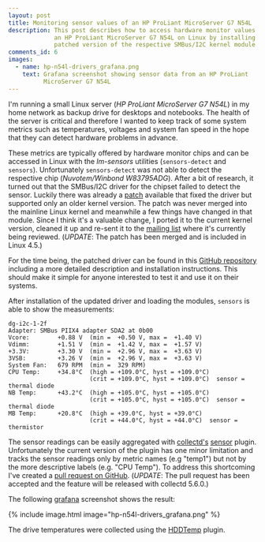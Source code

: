 ```yaml
---
layout: post
title: Monitoring sensor values of an HP ProLiant MicroServer G7 N54L
description: This post describes how to access hardware monitor values of
             an HP ProLiant MicroServer G7 N54L on Linux by installing a
             patched version of the respective SMBus/I2C kernel module.
comments_id: 6
images:
  - name: hp-n54l-drivers_grafana.png
    text: Grafana screenshot showing sensor data from an HP ProLiant
          MicroServer G7 N54L
---
```


I'm running a small Linux server (*HP ProLiant MicroServer G7 N54L*) in my
home network as backup drive for desktops and notebooks. The health of the
server is critical and therefore I wanted to keep track of some system
metrics such as temperatures, voltages and system fan speed in the hope that
they can detect hardware problems in advance.

These metrics are typically offered by hardware monitor chips and can
be accessed in Linux with the *lm-sensors* utilities (`sensors-detect` and
`sensors`). Unfortunately `sensors-detect` was not able to detect the
respective chip (*Nuvotem/Winbond W83795ADG*). After a bit of research, it
turned out that the SMBus/I2C driver for the chipset failed to detect the
sensor. Luckily there was already a [patch][n54l-patch] available that fixed
the driver but supported only an older kernel version. The patch was never
merged into the mainline Linux kernel and meanwhile a few things have changed
in that module. Since I think it's a valuable change, I ported it to the
current kernel version, cleaned it up and re-sent it to the
[mailing list][ml-i2c] where it's currently being reviewed. (*UPDATE*: The
patch has been merged and is included in Linux 4.5.)

For the time being, the patched driver can be found in this [GitHub
repository][n54l-drivers] including a more detailed description and
installation instructions. This should make it simple for anyone
interested to test it and use it on their systems.

After installation of the updated driver and loading the modules, `sensors` is
able to show the measurements:

```text
dg-i2c-1-2f
Adapter: SMBus PIIX4 adapter SDA2 at 0b00
Vcore:        +0.88 V  (min =  +0.50 V, max =  +1.40 V)
Vdimm:        +1.51 V  (min =  +1.42 V, max =  +1.57 V)
+3.3V:        +3.30 V  (min =  +2.96 V, max =  +3.63 V)
3VSB:         +3.26 V  (min =  +2.96 V, max =  +3.63 V)
System Fan:   679 RPM  (min =  329 RPM)
CPU Temp:     +34.8°C  (high = +109.0°C, hyst = +109.0°C)
                       (crit = +109.0°C, hyst = +109.0°C)  sensor = thermal diode
NB Temp:      +43.2°C  (high = +105.0°C, hyst = +105.0°C)
                       (crit = +105.0°C, hyst = +105.0°C)  sensor = thermal diode
MB Temp:      +20.8°C  (high = +39.0°C, hyst = +39.0°C)
                       (crit = +44.0°C, hyst = +44.0°C)  sensor = thermistor
```

The sensor readings can be easily aggregated with [collectd's][collectd]
[sensor][collectd-sensors] plugin. Unfortunately the current version of the
plugin has one minor limitation and tracks the sensor readings only by
metric names (e.g "temp1") but not by the more descriptive labels
(e.g. "CPU Temp"). To address this shortcoming I've created a
[pull request on GitHub][collectd-pr]. (*UPDATE*: The pull request has been
accepted and the feature will be released with collectd 5.6.0.)

The following [grafana] screenshot shows the result:

{% include image.html image="hp-n54l-drivers_grafana.png" %}

The drive temperatures were collected using the [HDDTemp][collectd-hddtemp] plugin.

[collectd]: https://collectd.org
[collectd-pr]: https://github.com/collectd/collectd/pull/1239
[collectd-hddtemp]: https://collectd.org/wiki/index.php/Plugin:HDDTemp
[collectd-sensors]: https://collectd.org/wiki/index.php/Plugin:Sensors
[grafana]:  http://grafana.org
[ml-i2c]: http://vger.kernel.org/vger-lists.html#linux-i2c
[n54l-drivers]: https://github.com/fetzerch/hp-n54l-drivers
[n54l-patch]: https://www.mail-archive.com/linux-i2c@vger.kernel.org/msg06757.html

